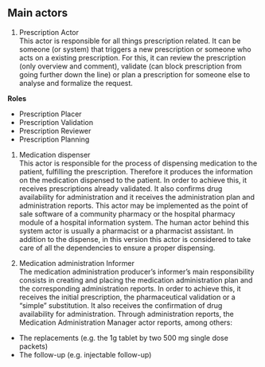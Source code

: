 ## Main actors

1. Prescription Actor  
This actor is responsible for all things prescription related. It can be someone (or system) that triggers a new prescription or someone who acts on a existing prescription.
For this, it can review the prescription (only overview and comment), validate (can block prescription from going further down the line) or plan a prescription for someone else to analyse and formalize the request.

**Roles**
- Prescription Placer
- Prescription Validation
- Prescription Reviewer
- Prescription Planning
 


1. Medication dispenser  
This actor is responsible for the process of dispensing medication to the patient, fulfilling the prescription. Therefore it produces the information on the medication dispensed to the patient. In order to achieve this, it receives prescriptions already validated. It also confirms drug availability for administration and it receives the administration plan and administration reports. This actor may be implemented as the point of sale software of a community pharmacy or the hospital pharmacy module of a hospital information system. The human actor behind this system actor is usually a pharmacist or a pharmacist assistant. In addition to the dispense, in this version this actor is considered to take care of all the dependencies to ensure a proper dispensing.

3. Medication administration Informer  
The medication administration producer’s informer’s main responsibility consists in creating and placing the medication administration plan and the corresponding administration reports. In order to achieve this, it receives the initial prescription, the pharmaceutical validation or a “simple” substitution. It also receives the confirmation of drug availability for administration.
Through administration reports, the Medication Administration Manager actor reports, among others:  
* The replacements (e.g. the 1g tablet by two 500 mg single dose packets)
* The follow-up (e.g. injectable follow-up)

